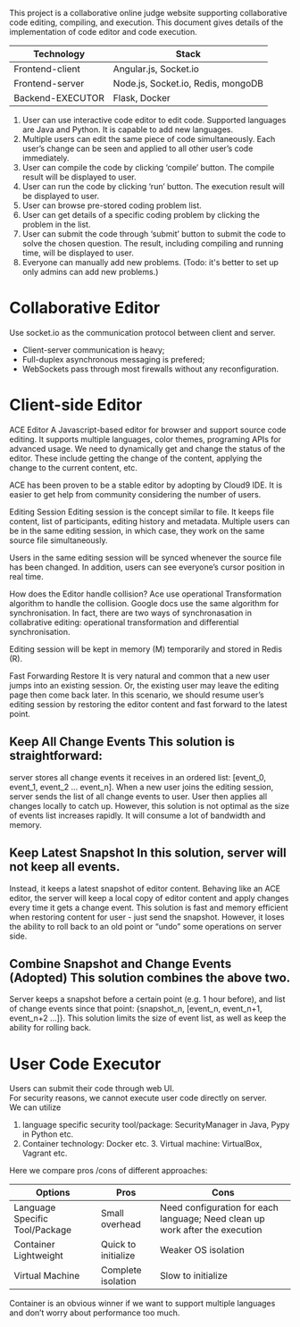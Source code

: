 This project is a collaborative online judge website supporting collaborative code editing, compiling, and execution.
This document gives details of the implementation of code editor and code execution.

|Technology | Stack|
| --- | --- |
| Frontend-client | Angular.js, Socket.io |
| Frontend-server | Node.js, Socket.io, Redis, mongoDB |
| Backend-EXECUTOR | Flask, Docker |


1. User can use interactive code editor to edit code. Supported languages are Java and Python. 
   It is capable to add new languages.  
2. Multiple users can edit the same piece of code simultaneously. Each user’s change can be seen and 
   applied to all other user’s code immediately.  
3. User can compile the code by clicking ‘compile’ button. The compile result will be displayed to user. 
4. User can run the code by clicking ‘run’ button. The execution result will be displayed to user. 
5. User can browse pre-stored coding problem list. 
6. User can get details of a specific coding problem by clicking the problem in the list. 
7. User can submit the code through ‘submit’ button to submit the code to solve the chosen question. 
   The result, including compiling and running time, will be displayed to user.
8. Everyone can manually add new problems. (Todo: it's better to set up only admins can add new problems.) 
 


# Collaborative Editor 
Use socket.io as the communication protocol between client and server. 
* Client-server communication is heavy; 
* Full-duplex asynchronous messaging is prefered; 
* WebSockets pass through most firewalls without any reconfiguration. 

# Client-side Editor 
ACE Editor 
A Javascript-based editor for browser and support source code editing. 
It supports multiple languages, color themes, programing APIs for advanced usage. 
We need to dynamically get and change the status of the editor. 
These include getting the change of the content, applying the change to the current content, etc. 
 
ACE has been proven to be a stable editor by adopting by Cloud9 IDE. 
It is easier to get help from community considering the number of users.  
 
Editing Session
Editing session is the concept similar to file. It keeps file content, list of participants, editing history and metadata. 
Multiple users can be in the same editing session, in which case, they work on the same source file simultaneously.  

Users in the same editing session will be synced whenever the source file has been changed. 
In addition, users can see everyone’s cursor position in real time. 

How does the Editor handle collision?
Ace use operational Transformation algorithm to handle the collision. 
Google docs use the same algorithm for synchronisation.
In fact, there are two ways of synchronasation in collabrative editing: 
operational transformation and differential synchronisation.


Editing session will be kept in memory (M) temporarily and stored in Redis (R).  
 
Fast Forwarding Restore It is very natural and common that a new user jumps into an existing session. 
Or, the existing user may leave the editing page then come back later. 
In this scenario, we should resume user’s editing session by restoring the editor content and fast forward to the latest point. 

## Keep All Change Events This solution is straightforward: 
server stores all change events it receives in an ordered list: [event_0, event_1, event_2 … event_n]. 
When a new user joins the editing session, server sends the list of all change events to user. 
User then applies all changes locally to catch up. 
However, this solution is not optimal as the size of events list increases rapidly. 
It will consume a lot of bandwidth and memory. 
 
## Keep Latest Snapshot In this solution, server will not keep all events. 
Instead, it keeps a latest snapshot of editor content. 
Behaving like an ACE editor, the server will keep a local copy of editor content and apply changes every time it gets a change event. 
This solution is fast and memory efficient when restoring content for user - just send the snapshot. 
However, it loses the ability to roll back to an old point or “undo” some operations on server side. 
 
## Combine Snapshot and Change Events (Adopted) This solution combines the above two. 
Server keeps a snapshot before a certain point (e.g. 1 hour before), and list of change events since that point: 
{snapshot_n, [event_n, event_n+1, 
event_n+2 ...]}. 
This solution limits the size of event list, as well as keep the ability for rolling back.  
 

# User Code Executor 
Users can submit their code through web UI.  
For security reasons, we cannot execute user code directly on server.  
We can utilize   
1. language specific security tool/package: SecurityManager in Java, Pypy in Python etc. 
2. Container technology: Docker etc. 3. Virtual machine: VirtualBox, Vagrant etc. 
 
Here we compare pros /cons of different approaches: 
 
Options   |                           Pros            |               Cons 
--- | --- | ---
Language Specific Tool/Package | Small overhead        |     Need configuration for each language; Need clean up work after the execution
Container Lightweight      |        Quick to initialize    |    Weaker OS isolation
Virtual Machine             |        Complete isolation      |  Slow to initialize
 
Container is an obvious winner if we want to support multiple languages and don’t worry about performance too much.  
